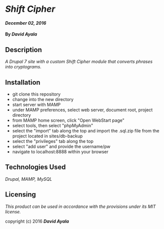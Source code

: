 # _Shift Cipher_
#### _December 02, 2016_

#### By _**David Ayala**_

## Description

_A Drupal 7 site with a custom Shift Cipher module that converts phrases into cryptograms._

## Installation

* git clone <repository-url> this repository
* change into the new directory
* start server with MAMP
* under MAMP preferences, select web server, document root, project directory
* from MAMP home screen, click "Open WebStart page"
* select tools, then select "phpMyAdmin"
* select the "import" tab along the top and import the .sql.zip file from the project located in sites/db-backup
* select the "privileges" tab along the top
* select "add user" and provide the username/pw
* navigate to localhost:8888 within your browser

## Technologies Used

_Drupal,
MAMP,
MySQL_

## Licensing

*This product can be used in accordance with the provisions under its MIT license.*

copyright (c) 2016 **_David Ayala_**
